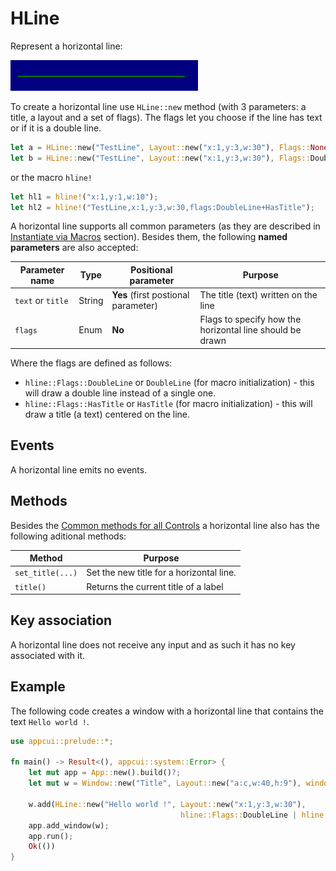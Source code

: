 # HLine

Represent a horizontal line:

<img src="img/hline.png" width=300/>

To create a horizontal line use `HLine::new` method (with 3 parameters: a title, a layout and a set of flags). The flags let you choose if the line has text or if it is a double line.
```rs
let a = HLine::new("TestLine", Layout::new("x:1,y:3,w:30"), Flags::None);
let b = HLine::new("TestLine", Layout::new("x:1,y:3,w:30"), Flags::DoubleLine | Flags::HasTitle);
```
or the macro `hline!`
```rs
let hl1 = hline!("x:1,y:1,w:10");
let hl2 = hline!("TestLine,x:1,y:3,w:30,flags:DoubleLine+HasTitle");
```

A horizontal line supports all common parameters (as they are described in [Instantiate via Macros](../instantiate_via_macros.md) section). Besides them, the following **named parameters** are also accepted:

| Parameter name    | Type   | Positional parameter                | Purpose                                                  |
| ----------------- | ------ | ----------------------------------- | -------------------------------------------------------- |
| `text` or `title` | String | **Yes** (first postional parameter) | The title (text) written on the line                     |
| `flags`           | Enum   | **No**                              | Flags to specify how the horizontal line should be drawn |

Where the flags are defined as follows:
* `hline::Flags::DoubleLine` or `DoubleLine` (for macro initialization) - this will draw a double line instead of a single one.
* `hline::Flags::HasTitle` or `HasTitle` (for macro initialization) - this will draw a title (a text) centered on the line.



## Events
A horizontal line emits no events.

## Methods

Besides the [Common methods for all Controls](../common_methods.md) a horizontal line also has the following aditional methods:

| Method           | Purpose                                  |
| ---------------- | ---------------------------------------- |
| `set_title(...)` | Set the new title for a horizontal line. |
| `title()`        | Returns the current title of a label     |

## Key association

A horizontal line does not receive any input and as such it has no key associated with it.

## Example

The following code creates a window with a horizontal line that contains the text `Hello world !`.
```rs
use appcui::prelude::*;

fn main() -> Result<(), appcui::system::Error> {
    let mut app = App::new().build()?;
    let mut w = Window::new("Title", Layout::new("a:c,w:40,h:9"), window::Flags::None);
    
    w.add(HLine::new("Hello world !", Layout::new("x:1,y:3,w:30"), 
                                      hline::Flags::DoubleLine | hline::Flags::HasTitle));
    app.add_window(w);
    app.run();
    Ok(())
}
```